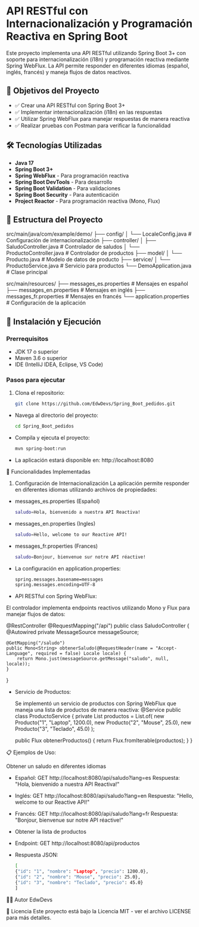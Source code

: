 # API RESTful con Internacionalización y Programación Reactiva en Spring Boot

Este proyecto implementa una API RESTful utilizando Spring Boot 3+ con soporte para internacionalización (i18n) y programación reactiva mediante Spring WebFlux. La API permite responder en diferentes idiomas (español, inglés, francés) y maneja flujos de datos reactivos.

## 🎯 Objetivos del Proyecto

- ✅ Crear una API RESTful con Spring Boot 3+
- ✅ Implementar internacionalización (i18n) en las respuestas
- ✅ Utilizar Spring WebFlux para manejar respuestas de manera reactiva
- ✅ Realizar pruebas con Postman para verificar la funcionalidad

## 🛠️ Tecnologías Utilizadas

- **Java 17**
- **Spring Boot 3+**
- **Spring WebFlux** - Para programación reactiva
- **Spring Boot DevTools** - Para desarrollo
- **Spring Boot Validation** - Para validaciones
- **Spring Boot Security** - Para autenticación
- **Project Reactor** - Para programación reactiva (Mono, Flux)

## 📁 Estructura del Proyecto
src/main/java/com/example/demo/
├── config/
│ └── LocaleConfig.java # Configuración de internacionalización
├── controller/
│ ├── SaludoController.java # Controlador de saludos
│ └── ProductoController.java # Controlador de productos
├── model/
│ └── Producto.java # Modelo de datos de producto
├── service/
│ └── ProductoService.java # Servicio para productos
└── DemoApplication.java # Clase principal

src/main/resources/
├── messages_es.properties # Mensajes en español
├── messages_en.properties # Mensajes en inglés
├── messages_fr.properties # Mensajes en francés
└── application.properties # Configuración de la aplicación


## 🚀 Instalación y Ejecución

### Prerrequisitos
- JDK 17 o superior
- Maven 3.6 o superior
- IDE (IntelliJ IDEA, Eclipse, VS Code)

### Pasos para ejecutar
1. Clona el repositorio:
   ```bash
   git clone https://github.com/EdwDevs/Spring_Boot_pedidos.git

- Navega al directorio del proyecto:
    ```bash
    cd Spring_Boot_pedidos
- Compila y ejecuta el proyecto:
    ```bash
    mvn spring-boot:run
- La aplicación estará disponible en: http://localhost:8080

📝 Funcionalidades Implementadas
1. Configuración de Internacionalización
   La aplicación permite responder en diferentes idiomas utilizando archivos de propiedades:

- messages_es.properties (Español)
    ```bash
  saludo=Hola, bienvenido a nuestra API Reactiva!
- messages_en.properties (Ingles)
    ```bash
  saludo=Hello, welcome to our Reactive API!
- messages_fr.properties (Frances)
    ```bash
  saludo=Bonjour, bienvenue sur notre API réactive!

- La configuración en application.properties:
    ```bash
  spring.messages.basename=messages
    spring.messages.encoding=UTF-8

- API RESTful con Spring WebFlux:

El controlador implementa endpoints reactivos utilizando Mono y Flux para manejar flujos de datos:

@RestController
@RequestMapping("/api")
public class SaludoController {
@Autowired
private MessageSource messageSource;

    @GetMapping("/saludo")
    public Mono<String> obtenerSaludo(@RequestHeader(name = "Accept-Language", required = false) Locale locale) {
        return Mono.just(messageSource.getMessage("saludo", null, locale));
    }
}

- Servicio de Productos:

  Se implementó un servicio de productos con Spring WebFlux que maneja una lista de productos de manera reactiva:
  @Service
  public class ProductoService {
  private List<Producto> productos = List.of(
  new Producto("1", "Laptop", 1200.0),
  new Producto("2", "Mouse", 25.0),
  new Producto("3", "Teclado", 45.0)
  );

  public Flux<Producto> obtenerProductos() {
  return Flux.fromIterable(productos);
  }
  }

📋 Ejemplos de Uso:

Obtener un saludo en diferentes idiomas
- Español:
GET http://localhost:8080/api/saludo?lang=es
Respuesta: "Hola, bienvenido a nuestra API Reactiva!"

- Inglés:
GET http://localhost:8080/api/saludo?lang=en
Respuesta: "Hello, welcome to our Reactive API!"

- Francés:
GET http://localhost:8080/api/saludo?lang=fr
Respuesta: "Bonjour, bienvenue sur notre API réactive!"

- Obtener la lista de productos
- Endpoint:
GET http://localhost:8080/api/productos

- Respuesta JSON:
    ```bash
  [
  {"id": "1", "nombre": "Laptop", "precio": 1200.0},
  {"id": "2", "nombre": "Mouse", "precio": 25.0},
  {"id": "3", "nombre": "Teclado", "precio": 45.0}
  ]

👨‍💻 Autor
EdwDevs

📄 Licencia
Este proyecto está bajo la Licencia MIT - ver el archivo LICENSE para más detalles.